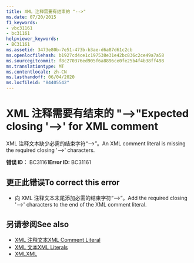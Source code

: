 ```yaml
---
title: XML 注释需要有结束的 "-->"
ms.date: 07/20/2015
f1_keywords:
- vbc31161
- bc31161
helpviewer_keywords:
- BC31161
ms.assetid: 3473e80b-7e51-473b-b3ae-d6a87d61c2cb
ms.openlocfilehash: b1927cd4ce1c197538e31e42bc836c2ce49a7a58
ms.sourcegitcommit: f8c270376ed905f6a8896ce0fe25b4f4b38ff498
ms.translationtype: MT
ms.contentlocale: zh-CN
ms.lasthandoff: 06/04/2020
ms.locfileid: "84405542"
---
```

# <a name="expected-closing----for-xml-comment"></a><span data-ttu-id="dd976-102">XML 注释需要有结束的 "-->"</span><span class="sxs-lookup"><span data-stu-id="dd976-102">Expected closing '-->' for XML comment</span></span>
<span data-ttu-id="dd976-103">XML 注释文本缺少必需的结束字符“-->”。</span><span class="sxs-lookup"><span data-stu-id="dd976-103">An XML comment literal is missing the required closing '-->' characters.</span></span>  
  
 <span data-ttu-id="dd976-104">**错误 ID：** BC31161</span><span class="sxs-lookup"><span data-stu-id="dd976-104">**Error ID:** BC31161</span></span>  
  
## <a name="to-correct-this-error"></a><span data-ttu-id="dd976-105">更正此错误</span><span class="sxs-lookup"><span data-stu-id="dd976-105">To correct this error</span></span>  
  
- <span data-ttu-id="dd976-106">向 XML 注释文本末尾添加必需的结束字符“-->”。</span><span class="sxs-lookup"><span data-stu-id="dd976-106">Add the required closing '-->' characters to the end of the XML comment literal.</span></span>  
  
## <a name="see-also"></a><span data-ttu-id="dd976-107">另请参阅</span><span class="sxs-lookup"><span data-stu-id="dd976-107">See also</span></span>

- [<span data-ttu-id="dd976-108">XML 注释文本</span><span class="sxs-lookup"><span data-stu-id="dd976-108">XML Comment Literal</span></span>](../language-reference/xml-literals/xml-comment-literal.md)
- [<span data-ttu-id="dd976-109">XML 文本</span><span class="sxs-lookup"><span data-stu-id="dd976-109">XML Literals</span></span>](../language-reference/xml-literals/index.md)
- [<span data-ttu-id="dd976-110">XML</span><span class="sxs-lookup"><span data-stu-id="dd976-110">XML</span></span>](../programming-guide/language-features/xml/index.md)
